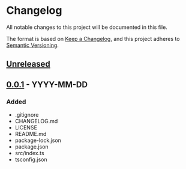 # Changelog
All notable changes to this project will be documented in this file.

The format is based on [Keep a Changelog](https://keepachangelog.com/en/1.0.0/),
and this project adheres to [Semantic Versioning](https://semver.org/spec/v2.0.0.html).

## [Unreleased]

## [0.0.1] - YYYY-MM-DD
### Added
- .gitignore
- CHANGELOG.md
- LICENSE
- README.md
- package-lock.json
- package.json
- src/index.ts
- tsconfig.json

[Unreleased]: https://github.com/<OWNER>/<REPO>/compare/v0.0.1...HEAD
[0.0.1]: https://github.com/<OWNER>/<REPO>/releases/tag/v0.0.1
